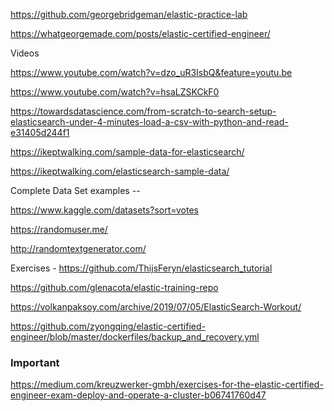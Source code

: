 https://github.com/georgebridgeman/elastic-practice-lab

https://whatgeorgemade.com/posts/elastic-certified-engineer/


Videos

https://www.youtube.com/watch?v=dzo_uR3IsbQ&feature=youtu.be

https://www.youtube.com/watch?v=hsaLZSKCkF0


https://towardsdatascience.com/from-scratch-to-search-setup-elasticsearch-under-4-minutes-load-a-csv-with-python-and-read-e31405d244f1

https://ikeptwalking.com/sample-data-for-elasticsearch/

https://ikeptwalking.com/elasticsearch-sample-data/

Complete Data Set examples --

https://www.kaggle.com/datasets?sort=votes

https://randomuser.me/

http://randomtextgenerator.com/

Exercises -
https://github.com/ThijsFeryn/elasticsearch_tutorial

https://github.com/glenacota/elastic-training-repo

https://volkanpaksoy.com/archive/2019/07/05/ElasticSearch-Workout/

https://github.com/zyongqing/elastic-certified-engineer/blob/master/dockerfiles/backup_and_recovery.yml

### Important

https://medium.com/kreuzwerker-gmbh/exercises-for-the-elastic-certified-engineer-exam-deploy-and-operate-a-cluster-b06741760d47
